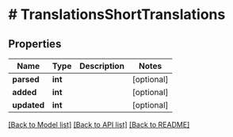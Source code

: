 # # TranslationsShortTranslations

## Properties

Name | Type | Description | Notes
------------ | ------------- | ------------- | -------------
**parsed** | **int** |  | [optional]
**added** | **int** |  | [optional]
**updated** | **int** |  | [optional]

[[Back to Model list]](../../README.md#models) [[Back to API list]](../../README.md#endpoints) [[Back to README]](../../README.md)
